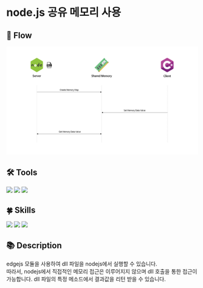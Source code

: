 <h1>node.js 공유 메모리 사용</h1>


<h2>🎨 Flow</h2>
<img src="./Flow.png"/>

<h2>🛠 Tools</h2>
<div>
  <img src="https://img.shields.io/badge/Visual Studio-5C2D91?style=flat-square&logo=Visual Studio&logoColor=white"/>
  <img src="https://img.shields.io/badge/Visual Studio Code-007ACC?style=flat-square&logo=Visual Studio Code&logoColor=white"/>
  <img src="https://img.shields.io/badge/GitHub-181717?style=flat-square&logo=GitHub&logoColor=white"/>
<div>

<h2>🍀 Skills</h2>
<div>
  <img src="https://img.shields.io/badge/Node.js-339933?style=flat-square&logo=Node.js&logoColor=white"/>
  <img src="https://img.shields.io/badge/JavaScript-F7DF1E?style=flat-square&logo=JavaScript&logoColor=gray"/>
  <img src="https://img.shields.io/badge/C Sharp-239120?style=flat-square&logo=C Sharp&logoColor=white"/>
<div>

<h2>📚 Description</h2>
<div>
  edgejs 모듈을 사용하여 dll 파일을 nodejs에서 실행할 수 있습니다.<br>
  따라서, nodejs에서 직접적인 메모리 접근은 이루어지지 않으며 dll 호출을 통한 접근이 가능합니다.
  dll 파일의 특정 메소드에서 결과값을 리턴 받을 수 있습니다.
<div>
